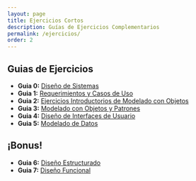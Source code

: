 ```yaml
---
layout: page
title: Ejercicios Cortos
description: Guías de Ejercicios Complementarios
permalink: /ejercicios/
order: 2
---
```

## Guias de Ejercicios
- **Guia 0:** [Diseño de Sistemas]({{site.baseurl}}/ejercicios/guia-0)
- **Guia 1:** [Requerimientos y Casos de Uso]({{site.baseurl}}/ejercicios/guia-1)
- **Guia 2:** [Ejercicios Introductorios de Modelado con Objetos]({{site.baseurl}}/ejercicios/guia-2)
- **Guia 3:** [Modelado con Objetos y Patrones]({{site.baseurl}}/ejercicios/guia-3)
- **Guia 4:** [Diseño de Interfaces de Usuario]({{site.baseurl}}/ejercicios/guia-4)
- **Guia 5:** [Modelado de Datos](https://sites.google.com/site/utndesign/material/guia-de-ejercicios/guia-modelado-datos)

## ¡Bonus!
- **Guia 6:** [Diseño Estructurado](https://sites.google.com/site/utndesign/material/guia-de-ejercicios/guia-disenio-estructurado)
- **Guia 7:** [Diseño Funcional](https://sites.google.com/site/utndesign/material/guia-de-ejercicios/guia-4-ejercicios-funcional)